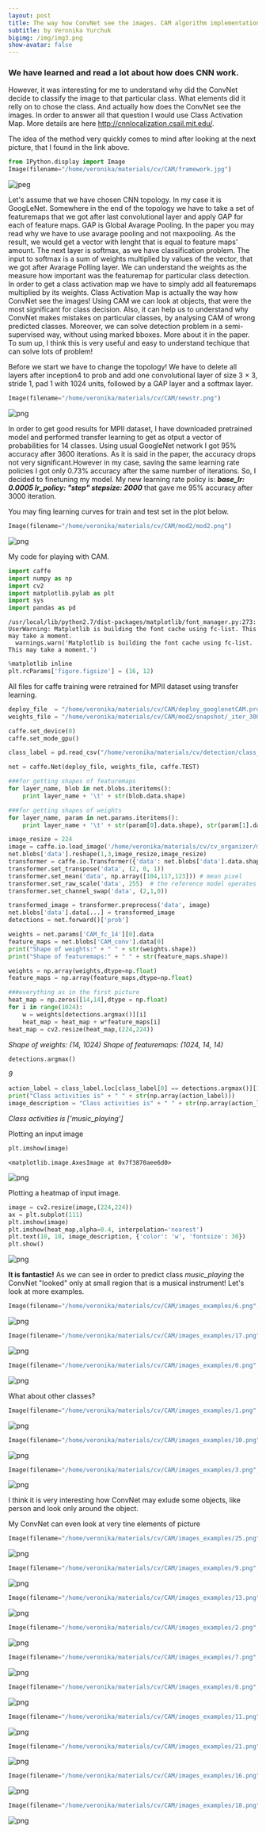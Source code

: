 ```yaml
---
layout: post
title: The way how ConvNet see the images. CAM algorithm implementation
subtitle: by Veronika Yurchuk
bigimg: /img/img3.png
show-avatar: false
---
```


### We have learned and read a lot about how does CNN work. 
However, it was interesting for me to understand why did the ConvNet decide to classify the image to that particular class. What elements did it relly on to chose the class. And actually how does the ConvNet see the images.
In order to answer all that question I would use Class Activation Map. More details are here <http://cnnlocalization.csail.mit.edu/>. 


The idea of the method very quickly comes to mind after looking at the next picture, that I found in the link above.


```python
from IPython.display import Image
Image(filename="/home/veronika/materials/cv/CAM/framework.jpg")
```




![jpeg](/img/output_2_0.jpeg)



Let's assume that we have chosen CNN topology. In my case it is GoogLeNet. Somewhere in the end of the topology we have to take a set of featuremaps that we got after last convolutional layer and apply GAP for each of feature maps. GAP is Global Avarage Pooling. In the paper you may read why we have to use avarage pooling and not maxpooling. As the result, we would get a vector with lenght that is equal to feature maps' amount. The next layer is softmax, as we have classification problem. The input to softmax is a sum of weights multiplied by values of the vector, that we got after Avarage Polling layer. We can understand the weights as the measure how important was the featuremap for particular class detection. In order to get a class activation map we have to simply add all featuremaps multiplied by its weights. Class Activation Map is actually the way how ConvNet see the images! Using CAM we can look at objects, that were the most significant for class decision. Also, it can help us to understand why ConvNet makes mistakes on particular classes, by analysing CAM of wrong predicted classes. 
Moreover, we can solve detection problem in a semi-supervised way, without using marked bboxes. More about it in the paper.
To sum up, I think this is very useful and easy to understand techique that can solve lots of problem!

Before we start we have to change the topology! We have to delete all layers after inception4 to prob and add one convolutional layer of size 3 × 3, stride 1, pad 1 with 1024 units, followed by a GAP layer and a softmax layer.


```python
Image(filename="/home/veronika/materials/cv/CAM/newstr.png")
```




![png](/img/output_5_0.png)



In order to get good results for MPII dataset, I have downloaded pretrained model and performed transfer learning to get as otput a vector of probabilities for 14 classes.
Using usual GoogleNet network I got 95% accuracy after 3600 iterations. As it is said in the paper, the accuracy drops not very significant.However in my case, saving the same learning rate policies I got only 0.73% accuracy after the same number of iterations. So, I decided to finetuning my model. My new learning rate policy is:
***base_lr: 0.0005
lr_policy: "step"
stepsize: 2000***
that gave me 95% accuracy after 3000 iteration.

You may fing learning curves for train and test set in the plot below.


```python
Image(filename="/home/veronika/materials/cv/CAM/mod2/mod2.png")
```




![png](/img/output_8_0.png)



My code for playing with CAM.


```python
import caffe
import numpy as np
import cv2
import matplotlib.pylab as plt
import sys
import pandas as pd
```

    /usr/local/lib/python2.7/dist-packages/matplotlib/font_manager.py:273: UserWarning: Matplotlib is building the font cache using fc-list. This may take a moment.
      warnings.warn('Matplotlib is building the font cache using fc-list. This may take a moment.')



```python
%matplotlib inline
plt.rcParams['figure.figsize'] = (16, 12)
```

All files for caffe training were retrained for MPII dataset using transfer learning.


```python
deploy_file  = "/home/veronika/materials/cv/CAM/deploy_googlenetCAM.prototxt"
weights_file = "/home/veronika/materials/cv/CAM/mod2/snapshot/_iter_3000.caffemodel"

caffe.set_device(0)
caffe.set_mode_gpu()
```


```python
class_label = pd.read_csv("/home/veronika/materials/cv/detection/class_labels.csv", sep = " ", header = None)

```


```python
net = caffe.Net(deploy_file, weights_file, caffe.TEST)
```


```python
###for getting shapes of featuremaps
for layer_name, blob in net.blobs.iteritems():
    print layer_name + '\t' + str(blob.data.shape)
```


```python
###for getting shapes of weights
for layer_name, param in net.params.iteritems():
    print layer_name + '\t' + str(param[0].data.shape), str(param[1].data.shape)
```


```python
image_resize = 224
image = caffe.io.load_image('/home/veronika/materials/cv/cv_organizer/mydata/test/034947412.jpg')
net.blobs['data'].reshape(1,3,image_resize,image_resize)
transformer = caffe.io.Transformer({'data': net.blobs['data'].data.shape})
transformer.set_transpose('data', (2, 0, 1))
transformer.set_mean('data', np.array([104,117,123])) # mean pixel
transformer.set_raw_scale('data', 255)  # the reference model operates on images in [0,255] range instead of [0,1]
transformer.set_channel_swap('data', (2,1,0))

transformed_image = transformer.preprocess('data', image)
net.blobs['data'].data[...] = transformed_image
detections = net.forward()['prob']
```


```python
weights = net.params['CAM_fc_14'][0].data
feature_maps = net.blobs['CAM_conv'].data[0]
print("Shape of weights:" + " " + str(weights.shape))
print("Shape of featuremaps:" + " " + str(feature_maps.shape))

weights = np.array(weights,dtype=np.float)
feature_maps = np.array(feature_maps,dtype=np.float)

###everything as in the first picture
heat_map = np.zeros([14,14],dtype = np.float)
for i in range(1024):
    w = weights[detections.argmax()][i]
    heat_map = heat_map + w*feature_maps[i]
heat_map = cv2.resize(heat_map,(224,224))
```

_Shape of weights: (14, 1024)_
_Shape of featuremaps: (1024, 14, 14)_



```python
detections.argmax()
```




_9_




```python
action_label = class_label.loc[class_label[0] == detections.argmax()][1]
print("Class activities is" + " " + str(np.array(action_label)))
image_description = "Class activities is" + " " + str(np.array(action_label))
```

_Class activities is ['music_playing']_


Plotting an input image


```python
plt.imshow(image)
```




    <matplotlib.image.AxesImage at 0x7f3870aee6d0>




![png](/img/output_23_1.png)


Plotting a heatmap of input image.


```python
image = cv2.resize(image,(224,224))
ax = plt.subplot(111)
plt.imshow(image)
plt.imshow(heat_map,alpha=0.4, interpolation='nearest')
plt.text(10, 10, image_description, {'color': 'w', 'fontsize': 30})
plt.show()
```


![png](/img/output_25_0.png)


**It is fantastic!** As we can see in order to predict class *music_playing* the ConvNet "looked" only at small region that is a musical instrument!
Let's look at more examples.


```python
Image(filename="/home/veronika/materials/cv/CAM/images_examples/6.png", width=420)
```




![png](/img/output_27_0.png)




```python
Image(filename="/home/veronika/materials/cv/CAM/images_examples/17.png", width=420)
```




![png](/img/output_28_0.png)




```python
Image(filename="/home/veronika/materials/cv/CAM/images_examples/0.png", width=420)
```




![png](/img/output_29_0.png)



What about other classes?


```python
Image(filename="/home/veronika/materials/cv/CAM/images_examples/1.png", width=420)

```




![png](/img/output_31_0.png)




```python
Image(filename="/home/veronika/materials/cv/CAM/images_examples/10.png", width=420)
```




![png](/img/output_32_0.png)




```python
Image(filename="/home/veronika/materials/cv/CAM/images_examples/3.png", width=420)
```




![png](/img/output_33_0.png)



I think it is very interesting how ConvNet may exlude some objects, like person and look only around the object.

My ConvNet can even look at very tine elements of picture


```python
Image(filename="/home/veronika/materials/cv/CAM/images_examples/25.png", width=420)
```




![png](/img/output_36_0.png)




```python
Image(filename="/home/veronika/materials/cv/CAM/images_examples/9.png", width=420)
```




![png](/img/output_37_0.png)




```python
Image(filename="/home/veronika/materials/cv/CAM/images_examples/13.png", width=420)
```




![png](/img/output_38_0.png)




```python
Image(filename="/home/veronika/materials/cv/CAM/images_examples/2.png", width=420)
```




![png](/img/output_39_0.png)




```python
Image(filename="/home/veronika/materials/cv/CAM/images_examples/7.png", width=420)
```




![png](/img/output_40_0.png)




```python
Image(filename="/home/veronika/materials/cv/CAM/images_examples/8.png", width=420)
```




![png](/img/output_41_0.png)




```python
Image(filename="/home/veronika/materials/cv/CAM/images_examples/11.png", width=420)
```




![png](/img/output_42_0.png)




```python
Image(filename="/home/veronika/materials/cv/CAM/images_examples/21.png", width=420)
```




![png](/img/output_43_0.png)




```python
Image(filename="/home/veronika/materials/cv/CAM/images_examples/16.png", width=420)
```




![png](/img/output_44_0.png)




```python
Image(filename="/home/veronika/materials/cv/CAM/images_examples/18.png", width=420)
```




![png](/img/output_45_0.png)




```python

```
